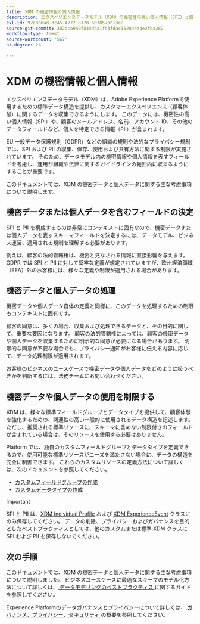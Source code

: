 ```yaml
---
title: XDM の機密情報と個人情報
description: エクスペリエンスデータモデル（XDM）の機密性の高い個人情報（SPI）と個人を特定できる情報（PII）に関する主な考慮事項について説明します。
exl-id: 92a8b6ad-3c45-4772-8178-60f857ab13e2
source-git-commit: 302dca9a9f834dba1fd3fdac15284ea4e2fba282
workflow-type: tm+mt
source-wordcount: '567'
ht-degree: 2%

---
```


# XDM の機密情報と個人情報

エクスペリエンスデータモデル（XDM）は、Adobe Experience Platformで使用するための標準データ構造を提供し、カスタマーエクスペリエンス（顧客体験）に関するデータを収集できるようにします。 このデータには、機密性の高い個人情報（SPI）や、顧客のメールアドレス、名前、アカウント ID、その他のデータフィールドなど、個人を特定できる情報（PII）が含まれます。

EU 一般データ保護規則（GDPR）などの組織の規則や法的なプライバシー規制では、SPI および PII の収集、保存、使用および共有方法に関する制限が実施されています。 そのため、データモデル内の機密情報や個人情報を表すフィールドを考慮し、運用が組織や法律に関するガイドラインの範囲内に収まるようにすることが重要です。

このドキュメントでは、XDM の機密データと個人データに関する主な考慮事項について説明します。

## 機密データまたは個人データを含むフィールドの決定

SPI と PII を構成するものは非常にコンテキストに固有なので、機密データまたは個人データを表すスキーマフィールドを決定するには、データモデル、ビジネス運営、適用される規制を理解する必要があります。

例えば、顧客の法的管轄権は、機密と見なされる情報に直接影響を与えます。 GDPR では SPI と PII に対して堅牢な定義が規定されていますが、欧州経済領域（EEA）外のお客様には、様々な定義や制限が適用される場合があります。

## 機密データと個人データの処理

機密データや個人データ自体の定義と同様に、このデータを処理するための制限もコンテキストに固有です。

顧客の同意は、多くの場合、収集および処理できるデータと、その目的に関して、重要な要因になります。 顧客の法的管轄権によっては、顧客の機密データや個人データを収集するために明示的な同意が必要になる場合があります。 明示的な同意が不要な場合でも、プライバシー通知がお客様に伝える内容に応じて、データ処理制限が適用されます。

お客様のビジネスのユースケースで機密データや個人データをどのように扱うべきかを判断するには、法務チームにお問い合わせください。

## 機密データや個人データの使用を制限する

XDM は、様々な標準フィールドグループとデータタイプを提供して、顧客体験を強化するための、関連性の高い一般的に使用されるデータ構造を記述します。 ただし、推奨される標準リソースに、スキーマに含めない制限付きのフィールドが含まれている場合は、そのリソースを使用する必要はありません。

Platform では、独自のカスタムフィールドグループとデータタイプを定義できるので、使用可能な標準リソースがニーズを満たさない場合に、データの構造を完全に制御できます。 これらのカスタムリソースの定義方法について詳しくは、次のドキュメントを参照してください。

* [カスタムフィールドグループの作成](../ui/resources/field-groups.md#create)
* [カスタムデータタイプの作成](../ui/resources/data-types.md#create)

<!-- (To include once features are available)
* Marking fields as sensitive
* Remove fields from standard field groups pre-ingestion
* Deprecate fields post-ingestion
-->

>[!IMPORTANT]
>
>SPI と PII は、[XDM Individual Profile](../classes/individual-profile.md) および [XDM ExperienceEvent](../classes/experienceevent.md) クラスにのみ保存してください。 データの削除、プライバシーおよびガバナンスを目的としたベストプラクティスとしては、他のカスタムまたは標準 XDM クラスに SPI および PII を保存しないでください。

## 次の手順

このドキュメントでは、XDM の機密データと個人データに関する主な考慮事項について説明しました。 ビジネスユースケースに最適なスキーマのモデル化方法について詳しくは、[ データモデリングのベストプラクティス ](./best-practices.md) に関するガイドを参照してください。

Experience Platformのデータガバナンスとプライバシーについて詳しくは、[ ガバナンス、プライバシー、セキュリティ ](../../landing/governance-privacy-security/overview.md) の概要を参照してください。
